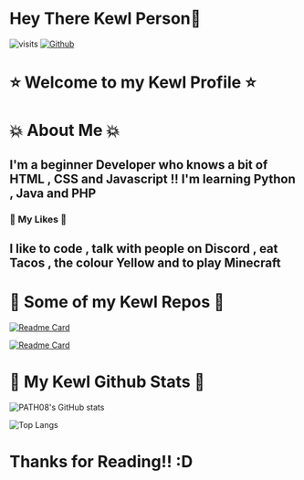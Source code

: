 # Hey There Kewl Person:wave:

![visits](https://visitor-badge.glitch.me/badge?page_id=$PATH08.$PATH08)
[![Github](https://img.shields.io/github/followers/PATH08?label=Followers&style=social)](https://github.com/PATH08)

# :star: Welcome to my Kewl Profile :star:

# :boom: About Me :boom:
## I'm a beginner Developer who knows a bit of HTML , CSS and Javascript !! I'm learning  Python , Java and PHP 

### :gem: My Likes :gem:
## I like to code , talk with people on Discord , eat Tacos , the colour Yellow and to play Minecraft

# :cake: Some of my Kewl Repos :cake:

[![Readme Card](https://github-readme-stats.vercel.app/api/pin/?username=PATH08&repo=PATH08.github.io&theme=omni&show_owner=true)](https://github.com/PATH08/PATH08.github.io)

[![Readme Card](https://github-readme-stats.vercel.app/api/pin/?username=PATH08&repo=PATH08&theme=omni&show_owner=true)](https://github.com/PATH08/PATH08)



# :fish_cake: My Kewl Github Stats :fish_cake:
![PATH08's GitHub stats](https://github-readme-stats.vercel.app/api?username=PATH08&theme=omni&show_icons=true)

![Top Langs](https://github-readme-stats.vercel.app/api/top-langs/?username=PATH08&layout=compact&theme=omni)

# Thanks for Reading!! :D
